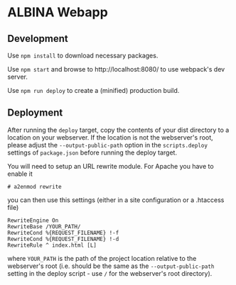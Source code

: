 # ALBINA Webapp

## Development
Use `npm install` to download necessary packages.

Use `npm start` and browse to http://localhost:8080/ to use webpack's dev server.

Use `npm run deploy` to create a (minified) production build.

## Deployment
After running the `deploy` target, copy the contents of your dist directory to
a location on your webserver. If the location is not the webserver's root,
please adjust the `--output-public-path` option in the `scripts.deploy` settings
of `package.json` before running the deploy target.

You will need to setup an URL rewrite module. For Apache you have to enable it
```
# a2enmod rewrite
```
you can then use this settings (either in a site configuration or a .htaccess file)
```
RewriteEngine On
RewriteBase /YOUR_PATH/
RewriteCond %{REQUEST_FILENAME} !-f
RewriteCond %{REQUEST_FILENAME} !-d
RewriteRule ^ index.html [L]
```
where `YOUR_PATH` is the path of the project location relative to the webserver's
root (i.e. should be the same as the `--output-public-path` setting in the
deploy script - use `/` for the webserver's root directory).
